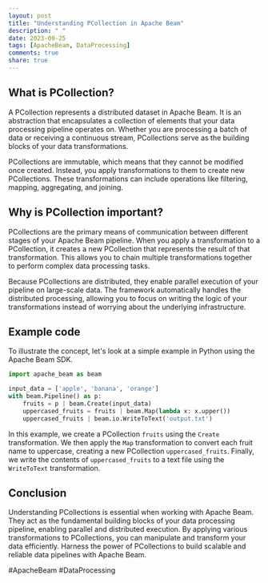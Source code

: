 ```yaml
---
layout: post
title: "Understanding PCollection in Apache Beam"
description: " "
date: 2023-09-25
tags: [ApacheBeam, DataProcessing]
comments: true
share: true
---
```


## What is PCollection?
A PCollection represents a distributed dataset in Apache Beam. It is an abstraction that encapsulates a collection of elements that your data processing pipeline operates on. Whether you are processing a batch of data or receiving a continuous stream, PCollections serve as the building blocks of your data transformations. 

PCollections are immutable, which means that they cannot be modified once created. Instead, you apply transformations to them to create new PCollections. These transformations can include operations like filtering, mapping, aggregating, and joining.

## Why is PCollection important?
PCollections are the primary means of communication between different stages of your Apache Beam pipeline. When you apply a transformation to a PCollection, it creates a new PCollection that represents the result of that transformation. This allows you to chain multiple transformations together to perform complex data processing tasks.

Because PCollections are distributed, they enable parallel execution of your pipeline on large-scale data. The framework automatically handles the distributed processing, allowing you to focus on writing the logic of your transformations instead of worrying about the underlying infrastructure.

## Example code
To illustrate the concept, let's look at a simple example in Python using the Apache Beam SDK.

```python
import apache_beam as beam

input_data = ['apple', 'banana', 'orange']
with beam.Pipeline() as p:
    fruits = p | beam.Create(input_data)
    uppercased_fruits = fruits | beam.Map(lambda x: x.upper())
    uppercased_fruits | beam.io.WriteToText('output.txt')
```

In this example, we create a PCollection `fruits` using the `Create` transformation. We then apply the `Map` transformation to convert each fruit name to uppercase, creating a new PCollection `uppercased_fruits`. Finally, we write the contents of `uppercased_fruits` to a text file using the `WriteToText` transformation.

## Conclusion
Understanding PCollections is essential when working with Apache Beam. They act as the fundamental building blocks of your data processing pipeline, enabling parallel and distributed execution. By applying various transformations to PCollections, you can manipulate and transform your data efficiently. Harness the power of PCollections to build scalable and reliable data pipelines with Apache Beam.

#ApacheBeam #DataProcessing